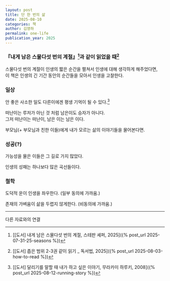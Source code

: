 ```yaml
---
layout: post
title: 단 한 번의 삶
date: 2025-08-10
categories: 책
author: 김영하
permalink: one-life
publication_year: 2025
---
```


### 『내게 남은 스물다섯 번의 계절』[^1]과 같이 읽었을 때[^2]

스물다섯 번의 계절이 인생의 짧은 순간을 펼쳐서 인생에 대해 생각하게 해주었다면,<br>
이 책은 인생의 긴 기간 동안의 순간들을 모아서 인생을 고찰한다.

### 일상

안 좋은 사소한 일도 다른이에겐 평생 기억이 될 수 있다.[^3]

떠난이는 루저가 아닌 것 처럼 남은이도 승자가 아니다.<br>
그저 떠난이는 떠난이, 남은 이는 남은 이다.

부모님(+ 부모님과 친한 이들)에게 내가 모르는 삶의 이야기들을 물어본다면.

### 성공(?)

<emphasis>가능성을 물은 이들은 그 길로 가지 많았다.</emphasis>

인생의 성패는 하나보다 많은 곡선들이다.

### 철학

도덕적 운이 인생을 좌우한다. (일부 동의에 가까움.)

존재의 가벼움이 삶을 두렵지 않게한다. (비동의에 가까움.)

---
다른 자료와의 연결

[^1]: [[도서] 내게 남은 스물다섯 번의 계절, 스테판 셰퍼, 2025]({% post_url 2025-07-31-25-seasons %})
[^2]: [[도서] 좁은 범위 2-3권 같이 읽기 _ 독서법, 2025]({% post_url 2025-08-03-how-to-read %})
[^3]: [[도서] 달리기를 말할 때 내가 하고 싶은 이야기, 무라카미 하루키, 2008]({% post_url 2025-08-12-running-story %})
